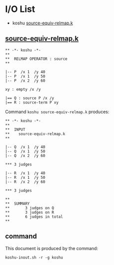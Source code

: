 # I/O List

- koshu [source-equiv-relmap.k](#source-equiv-relmapk)



## [source-equiv-relmap.k](source-equiv-relmap.k)

```
** -*- koshu -*-
**
**  RELMAP OPERATOR : source
**

|-- P  /x 1  /y 40
|-- P  /x 1  /y 50
|-- P  /x 2  /y 60

xy : empty /x /y

|== Q : source P /x /y
|== R : source-term P xy
```

Command `koshu source-equiv-relmap.k` produces:

```
** -*- koshu -*-
**
**  INPUT
**    source-equiv-relmap.k
**

|-- Q  /x 1  /y 40
|-- Q  /x 1  /y 50
|-- Q  /x 2  /y 60

*** 3 judges

|-- R  /x 1  /y 40
|-- R  /x 1  /y 50
|-- R  /x 2  /y 60

*** 3 judges

**
**  SUMMARY
**       3 judges on Q
**       3 judges on R
**       6 judges in total
**
```



## command

This document is produced by the command:

```
koshu-inout.sh -r -g koshu
```
